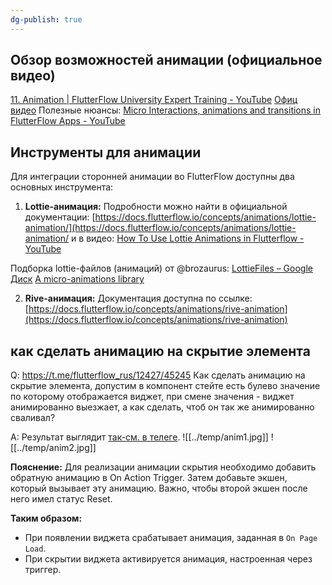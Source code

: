 ```yaml
---
dg-publish: true
---
```


## Обзор возможностей анимации (официальное видео)
[11. Animation | FlutterFlow University Expert Training - YouTube](https://www.youtube.com/watch?v=B0qz4JRYy7U)
[Офиц видео](https://www.youtube.com/watch?v=jlY_h0lJUEQ)
Полезные нюансы: [Micro Interactions, animations and transitions in FlutterFlow Apps - YouTube](https://www.youtube.com/watch?v=aMU5sjZdg7k)

## Инструменты для анимации

Для интеграции сторонней анимации во FlutterFlow доступны два основных инструмента:

1. **Lottie-анимация:** Подробности можно найти в официальной документации: [https://docs.flutterflow.io/concepts/animations/lottie-animation/](https://docs.flutterflow.io/concepts/animations/lottie-animation/
   и в видео: [How To Use Lottie Animations in Flutterflow - YouTube](https://www.youtube.com/watch?v=vTn9NU_nkZw&pp=ugUEEgJlbg%3D%3D)

Подборка lottie-файлов (анимаций) от @brozaurus:
[LottieFiles – Google Диск](https://drive.google.com/drive/folders/1ycPMq4xlMX2EgzBkczm81w_sY2_xxXxJ?usp=sharing)
[A micro-animations library](https://useanimations.com/#explore)


2. **Rive-анимация:** Документация доступна по ссылке: [https://docs.flutterflow.io/concepts/animations/rive-animation](https://docs.flutterflow.io/concepts/animations/rive-animation)


## как сделать анимацию на скрытие элемента

Q: https://t.me/flutterflow_rus/12427/45245
Как сделать анимацию на скрытие элемента, допустим в компонент стейте есть булево значение по которому отображается виджет, при смене значения - виджет анимированно выезжает, а как сделать, чтоб он так же анимированно сваливал?

A: Результат выглядит [так-см. в телеге](https://t.me/flutterflow_chat/27022).
![[../temp/anim1.jpg]]
![[../temp/anim2.jpg]]

**Пояснение:**
Для реализации анимации скрытия необходимо добавить обратную анимацию в On Action Trigger. Затем добавьте экшен, который вызывает эту анимацию. Важно, чтобы второй экшен после него имел статус Reset.

**Таким образом:**
- При появлении виджета срабатывает анимация, заданная в `On Page Load`.
- При скрытии виджета активируется анимация, настроенная через триггер.

